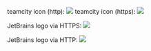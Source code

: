 teamcity icon (http): [![](http://teamcity.jetbrains.com/app/rest/builds/buildType:bt230/statusIcon)][1]
teamcity icon (https): [![](https://teamcity.jetbrains.com/app/rest/builds/buildType:bt230/statusIcon)][2]

JetBrains logo via HTTPS: ![](https://www.jetbrains.com/img/logos/logo_JB_tagline.png)

JetBrains logo via HTTP: ![](http://www.jetbrains.com/img/logos/logo_JB_tagline.png)

  [1]: http://teamcity.jetbrains.com/viewType.html?buildTypeId=bt230
  [2]: https://teamcity.jetbrains.com/viewType.html?buildTypeId=bt230

